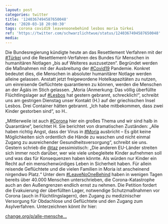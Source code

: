 ```yaml
---
layout: post
categories: twitter
title: '1240367494587650048'
date: '2020-03-18 20:00:30'
tags: corona covid19 leavenoonebehind lesbos moria türkei
ref: 'https://twitter.com/schwarzlichtwue/status/1240367494587650048'
media:
---
```

Die Bundesregierung kündigte heute an das Resettlement Verfahren mit der [#Türkei](/t/türkei) und die Resettlement-Verfahren des Bundes für Menschen in humanitären Notlagen „bis auf Weiteres auszusetzen“. Begründet werden die Maßnahmen mit der Ausbreitung der [#Covid19](/t/covid19) Pandemie. 
Konkret bedeutet dies, die Menschen in absoluter humanitärer Notlage werden alleine gelassen. Anstatt jetzt freigewordene Hotelkapazitäten zu nutzen, um einreisende Geflüchtete quarantieren zu können, werden die Menschen an der Ägäis im Stich gelassen. 
„Moria (Anmerkung: Das völlig überfüllte Flüchtlingslager auf [#Lesbos](/t/lesbos)  hat gestern gebrannt, schrecklich!“, schreibt uns am gestrigen Dienstag unser Kontakt (H.) auf der griechischen Insel Lesbos. 
Drei Container hätten gebrannt. „Ich habe mitbekommen, dass zwei Kinder gestorben sind“, so H..



„Mittlerweile ist auch [#Corona](/t/corona) hier ein großes Thema und wir sind halb in Quarantäne“, berichtet H. 
Sie berichtet von dramatischen Zuständen: „Alle haben richtig Angst, dass der Virus in [#Moria](/t/moria) ausbricht – Es gibt keine Möglichkeiten sich ordentlich die Hände zu waschen und nicht einmal Zugang zu ausreichender Gesundheitsversorgung“, schreibt sie uns. 
Gestern schrieb die [@taz](https://twitter.com/taz) pessimistisch: „Die anderen EU-Länder streiten sich immer noch darüber, wer wie viele unbegleitete Kinder aufnehmen soll und was das für Konsequenzen haben könnte. 
Als würden nur Kinder ein Recht auf ein menschenwürdiges Leben in Sicherheit haben. Für allein reisende Geflüchtete und die vielen Familien in Moria ist anscheinend nirgendwo Platz.“ 
Unter dem [#LeaveNoOneBehind](/t/leavenoonebehind) haben in wenigen Tagen bereits über 40.000 Menschen unterschrieben, die Corona-Katastrophe auch an den Außengrenzen endlich ernst zu nehmen. 
Die Petition fordert die Evakuierung der überfüllten Lager, notwendige Schutzmaßnahmen vor Corona (auch in Flüchtlingslagern), den Zugang zu medizinischer Versorgung für Obdachlose und Geflüchtete und den Zugang zum Asylverfahren. 
Unterzeichnen könnt ihr hier: 

[change.org/p/alle-mensche…](https://www.change.org/p/alle-menschen-leavenoonebehind-jetzt-die-corona-katastrophe-verhindern-auch-an-den-au%C3%9Fengrenzen) 